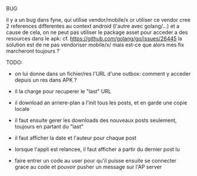 BUG

il y a un bug dans fyne, qui utilise vendor/mobile/x
or utiliser ce vendor cree 2 references differentes au context android (l'autre avec golang/...) et a cause de cela,
on ne peut pas utiliser le package asset pour acceder a des resources dans le apk:
cf. https://github.com/golang/go/issues/26445
la solution est de ne pas vendoriser mobile/x/ mais est-ce que alors mes fix marcheront toujours ?

TODO:

- on lui donne dans un fichier/res l'URL d'une outbox: comment y acceder depuis un res dans APK ?
- il la charge pour recuperer le "last" URL
- il download an arriere-plan a l'init tous les posts, et en garde une copie locale
- il faut ensuite gerer les downloads des nouveaux posts seulement, toujours en partant du "last"
- il faut afficher la date et l'auteur pour chaque post
- lorsque l'appli est relancee, il faut afficher a partir du dernier post lu

- faire entrer un code au user pour qu'il puisse ensuite se connecter grace au code et pouvoir pusher un message sur l'AP server

